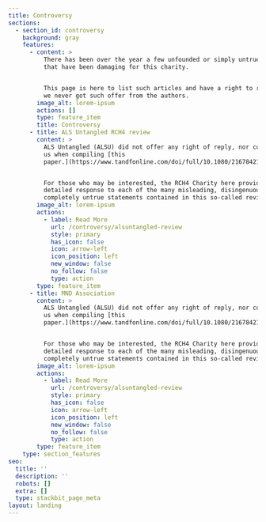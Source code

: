 ```yaml
---
title: Controversy
sections:
  - section_id: controversy
    background: gray
    features:
      - content: >
          There has been over the year a few unfounded or simply untrue articles
          that have been damaging for this charity.


          This page is here to list such articles and have a right to reply as
          we never got such offer from the authors.
        image_alt: lorem-ipsum
        actions: []
        type: feature_item
        title: Controversy
      - title: ALS Untangled RCH4 review
        content: >
          ALS Untangled (ALSU) did not offer any right of reply, nor contacted
          us when compiling [this
          paper.](https://www.tandfonline.com/doi/full/10.1080/21678421.2019.1675282)


          For those who may be interested, the RCH4 Charity here provides a
          detailed response to each of the many misleading, disingenuous and
          completely untrue statements contained in this so-called review.
        image_alt: lorem-ipsum
        actions:
          - label: Read More
            url: /controversy/alsuntangled-review
            style: primary
            has_icon: false
            icon: arrow-left
            icon_position: left
            new_window: false
            no_follow: false
            type: action
        type: feature_item
      - title: MND Association
        content: >
          ALS Untangled (ALSU) did not offer any right of reply, nor contacted
          us when compiling [this
          paper.](https://www.tandfonline.com/doi/full/10.1080/21678421.2019.1675282)


          For those who may be interested, the RCH4 Charity here provides a
          detailed response to each of the many misleading, disingenuous and
          completely untrue statements contained in this so-called review.
        image_alt: lorem-ipsum
        actions:
          - label: Read More
            url: /controversy/alsuntangled-review
            style: primary
            has_icon: false
            icon: arrow-left
            icon_position: left
            new_window: false
            no_follow: false
            type: action
        type: feature_item
    type: section_features
seo:
  title: ''
  description: ''
  robots: []
  extra: []
  type: stackbit_page_meta
layout: landing
---
```

